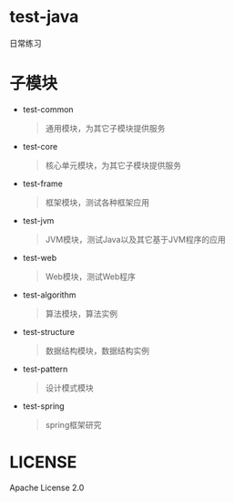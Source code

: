 # test-java
日常练习

# 子模块
* test-common 
    > 通用模块，为其它子模块提供服务
* test-core      
    > 核心单元模块，为其它子模块提供服务
* test-frame      
    > 框架模块，测试各种框架应用
* test-jvm
    > JVM模块，测试Java以及其它基于JVM程序的应用
* test-web        
    > Web模块，测试Web程序
* test-algorithm
    > 算法模块，算法实例
* test-structure
    > 数据结构模块，数据结构实例
* test-pattern
    > 设计模式模块
* test-spring
    > spring框架研究
    
# LICENSE
Apache License 2.0